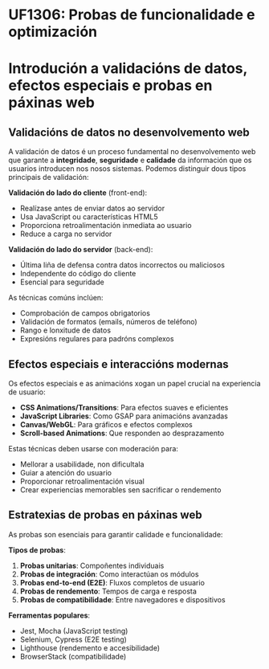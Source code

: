 # UF1306: Probas de funcionalidade e optimización

# Introdución a validacións de datos, efectos especiais e probas en páxinas web

## Validacións de datos no desenvolvemento web

A validación de datos é un proceso fundamental no desenvolvemento web que garante a **integridade**, **seguridade** e **calidade** da información que os usuarios introducen nos nosos sistemas. Podemos distinguir dous tipos principais de validación:

**Validación do lado do cliente** (front-end):
- Realízase antes de enviar datos ao servidor
- Usa JavaScript ou características HTML5
- Proporciona retroalimentación inmediata ao usuario
- Reduce a carga no servidor

**Validación do lado do servidor** (back-end):
- Última liña de defensa contra datos incorrectos ou maliciosos
- Independente do código do cliente
- Esencial para seguridade

As técnicas comúns inclúen:
- Comprobación de campos obrigatorios
- Validación de formatos (emails, números de teléfono)
- Rango e lonxitude de datos
- Expresións regulares para padróns complexos

## Efectos especiais e interaccións modernas

Os efectos especiais e as animacións xogan un papel crucial na experiencia de usuario:
- **CSS Animations/Transitions**: Para efectos suaves e eficientes
- **JavaScript Libraries**: Como GSAP para animacións avanzadas
- **Canvas/WebGL**: Para gráficos e efectos complexos
- **Scroll-based Animations**: Que responden ao desprazamento

Estas técnicas deben usarse con moderación para:
- Mellorar a usabilidade, non dificultala
- Guiar a atención do usuario
- Proporcionar retroalimentación visual
- Crear experiencias memorables sen sacrificar o rendemento

## Estratexias de probas en páxinas web

As probas son esenciais para garantir calidade e funcionalidade:

**Tipos de probas**:
1. **Probas unitarias**: Compoñentes individuais
2. **Probas de integración**: Como interactúan os módulos
3. **Probas end-to-end (E2E)**: Fluxos completos de usuario
4. **Probas de rendemento**: Tempos de carga e resposta
5. **Probas de compatibilidade**: Entre navegadores e dispositivos

**Ferramentas populares**:
- Jest, Mocha (JavaScript testing)
- Selenium, Cypress (E2E testing)
- Lighthouse (rendemento e accesibilidade)
- BrowserStack (compatibilidade)